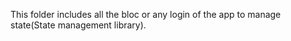 This folder includes all the bloc or any login of the app to manage state(State management library).